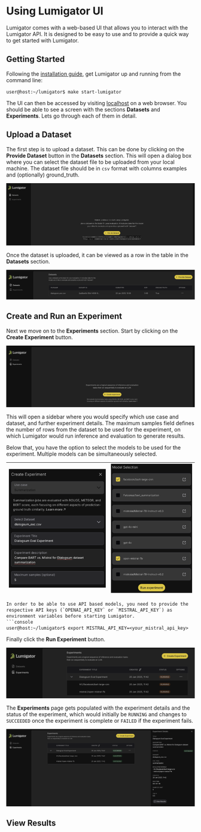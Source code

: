 # Using Lumigator UI
Lumigator comes with a web-based UI that allows you to interact with the Lumigator API. It is designed to be easy to use and to provide a quick way to get started with Lumigator.

## Getting Started
Following the [installation guide](../get-started/installation.md), get Lumigator up and running from the command line:
```console
user@host:~/lumigator$ make start-lumigator
```
The UI can then be accessed by visiting [localhost](http://localhost) on a web browser. You should be able to see a screen with the sections **Datasets** and **Experiments**. Lets go through each of them in detail.

## Upload a Dataset
The first step is to upload a dataset. This can be done by clicking on the **Provide Dataset** button in the **Datasets** section. This will open a dialog box where you can select the dataset file to be uploaded from your local machine. The dataset file should be in `csv` format with columns examples and (optionally) ground_truth.

![Datasets Page](../../assets/ui_guide_steps/datasets_page.png)

Once the dataset is uploaded, it can be viewed as a row in the table in the **Datasets** section.

![Datasets Table](../../assets/ui_guide_steps/datasets_table.png)

## Create and Run an Experiment
Next we move on to the **Experiments** section. Start by clicking on the **Create Experiment** button.

![Experiments Page](../../assets/ui_guide_steps/experiments_page.png)

This will open a sidebar where you would specify which use case and dataset, and further experiment details. The maximum samples field defines the number of rows from the dataset to be used for the experiment, on which Lumigator would run inference and evaluation to generate results.

Below that, you have the option to select the models to be used for the experiment. Multiple models can be simultaneously selected.

| ![Experiment Fields](../../assets/ui_guide_steps/experiment_fields.png) | ![Model Selection](../../assets/ui_guide_steps/model_select.png) |
| --- | --- |

```{note}
In order to be able to use API based models, you need to provide the respective API keys (`OPENAI_API_KEY` or `MISTRAL_API_KEY`) as environment variables before starting Lumigator.
```console
user@host:~/lumigator$ export MISTRAL_API_KEY=<your_mistral_api_key>
```

Finally click the **Run Experiment** button.

![Experiments Running](../../assets/ui_guide_steps/experiments_running.png)

The **Experiments** page gets populated with the experiment details and the status of the experiment, which would initially be `RUNNING` and changes to `SUCCEEDED` once the experiment is complete or `FAILED` if the experiment fails.

![Experiments Completed](../../assets/ui_guide_steps/experiments_completed.png)

## View Results
